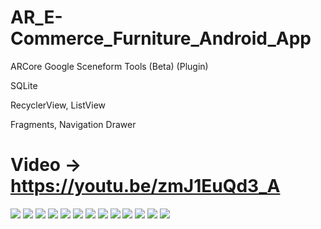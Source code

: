 # AR_E-Commerce_Furniture_Android_App

 ARCore Google Sceneform Tools (Beta) (Plugin)
 
 SQLite
 
 RecyclerView, ListView
 
 Fragments, Navigation Drawer

# Video -> https://youtu.be/zmJ1EuQd3_A
![](AR_Android/app/appImages/1.jpg)
![](AR_Android/app/appImages/2.jpg)
![](AR_Android/app/appImages/3.jpg)
![](AR_Android/app/appImages/4.jpg)
![](AR_Android/app/appImages/5.jpg)
![](AR_Android/app/appImages/6.jpg)
![](AR_Android/app/appImages/7.jpg)
![](AR_Android/app/appImages/8.jpg)
![](AR_Android/app/appImages/9.jpg)
![](AR_Android/app/appImages/10.jpg)
![](AR_Android/app/appImages/11.jpg)
![](AR_Android/app/appImages/12.jpg)
![](AR_Android/app/appImages/13.jpg)
